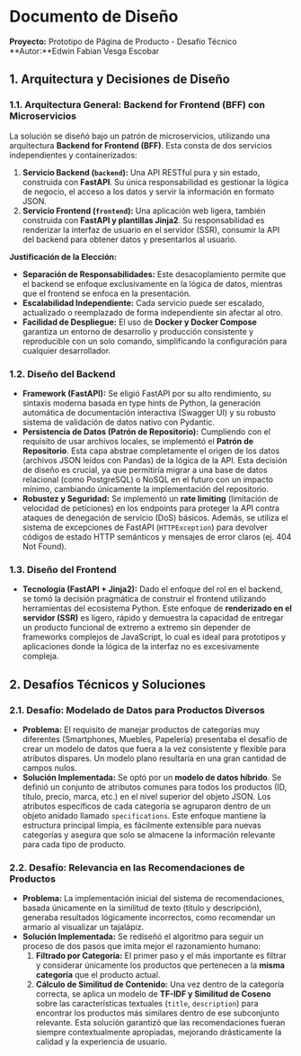 # Documento de Diseño

**Proyecto:** Prototipo de Página de Producto - Desafío Técnico
**Autor:**Edwin Fabian Vesga Escobar

## 1. Arquitectura y Decisiones de Diseño

### 1.1. Arquitectura General: Backend for Frontend (BFF) con Microservicios

La solución se diseñó bajo un patrón de microservicios, utilizando una arquitectura **Backend for Frontend (BFF)**. Esta consta de dos servicios independientes y containerizados:

1.  **Servicio Backend (`backend`):** Una API RESTful pura y sin estado, construida con **FastAPI**. Su única responsabilidad es gestionar la lógica de negocio, el acceso a los datos y servir la información en formato JSON.
2.  **Servicio Frontend (`frontend`):** Una aplicación web ligera, también construida con **FastAPI y plantillas Jinja2**. Su responsabilidad es renderizar la interfaz de usuario en el servidor (SSR), consumir la API del backend para obtener datos y presentarlos al usuario.

**Justificación de la Elección:**
* **Separación de Responsabilidades:** Este desacoplamiento permite que el backend se enfoque exclusivamente en la lógica de datos, mientras que el frontend se enfoca en la presentación.
* **Escalabilidad Independiente:** Cada servicio puede ser escalado, actualizado o reemplazado de forma independiente sin afectar al otro.
* **Facilidad de Despliegue:** El uso de **Docker y Docker Compose** garantiza un entorno de desarrollo y producción consistente y reproducible con un solo comando, simplificando la configuración para cualquier desarrollador.

### 1.2. Diseño del Backend

* **Framework (FastAPI):** Se eligió FastAPI por su alto rendimiento, su sintaxis moderna basada en type hints de Python, la generación automática de documentación interactiva (Swagger UI) y su robusto sistema de validación de datos nativo con Pydantic.
* **Persistencia de Datos (Patrón de Repositorio):** Cumpliendo con el requisito de usar archivos locales, se implementó el **Patrón de Repositorio**. Esta capa abstrae completamente el origen de los datos (archivos JSON leídos con Pandas) de la lógica de la API. Esta decisión de diseño es crucial, ya que permitiría migrar a una base de datos relacional (como PostgreSQL) o NoSQL en el futuro con un impacto mínimo, cambiando únicamente la implementación del repositorio.
* **Robustez y Seguridad:** Se implementó un **rate limiting** (limitación de velocidad de peticiones) en los endpoints para proteger la API contra ataques de denegación de servicio (DoS) básicos. Además, se utiliza el sistema de excepciones de FastAPI (`HTTPException`) para devolver códigos de estado HTTP semánticos y mensajes de error claros (ej. 404 Not Found).

### 1.3. Diseño del Frontend

* **Tecnología (FastAPI + Jinja2):** Dado el enfoque del rol en el backend, se tomó la decisión pragmática de construir el frontend utilizando herramientas del ecosistema Python. Este enfoque de **renderizado en el servidor (SSR)** es ligero, rápido y demuestra la capacidad de entregar un producto funcional de extremo a extremo sin depender de frameworks complejos de JavaScript, lo cual es ideal para prototipos y aplicaciones donde la lógica de la interfaz no es excesivamente compleja.


## 2. Desafíos Técnicos y Soluciones

### 2.1. Desafío: Modelado de Datos para Productos Diversos

* **Problema:** El requisito de manejar productos de categorías muy diferentes (Smartphones, Muebles, Papelería) presentaba el desafío de crear un modelo de datos que fuera a la vez consistente y flexible para atributos dispares. Un modelo plano resultaría en una gran cantidad de campos nulos.
* **Solución Implementada:** Se optó por un **modelo de datos híbrido**. Se definió un conjunto de atributos comunes para todos los productos (ID, título, precio, marca, etc.) en el nivel superior del objeto JSON. Los atributos específicos de cada categoría se agruparon dentro de un objeto anidado llamado `specifications`. Este enfoque mantiene la estructura principal limpia, es fácilmente extensible para nuevas categorías y asegura que solo se almacene la información relevante para cada tipo de producto.

### 2.2. Desafío: Relevancia en las Recomendaciones de Productos

* **Problema:** La implementación inicial del sistema de recomendaciones, basada únicamente en la similitud de texto (título y descripción), generaba resultados lógicamente incorrectos, como recomendar un armario al visualizar un tajalápiz.
* **Solución Implementada:** Se rediseñó el algoritmo para seguir un proceso de dos pasos que imita mejor el razonamiento humano:
    1.  **Filtrado por Categoría:** El primer paso y el más importante es filtrar y considerar únicamente los productos que pertenecen a la **misma categoría** que el producto actual.
    2.  **Cálculo de Similitud de Contenido:** Una vez dentro de la categoría correcta, se aplica un modelo de **TF-IDF y Similitud de Coseno** sobre las características textuales (`title`, `description`) para encontrar los productos más similares dentro de ese subconjunto relevante.
    Esta solución garantizó que las recomendaciones fueran siempre contextualmente apropiadas, mejorando drásticamente la calidad y la experiencia de usuario.
